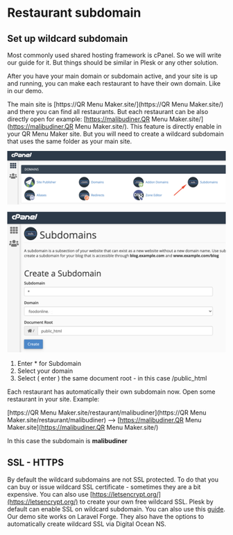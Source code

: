 # Restaurant subdomain

## Set up wildcard subdomain 

Most commonly used shared hosting framework is cPanel. So we will write our guide for it. But things should be similar in Plesk or any other solution. 

After you have your main domain or subdomain active, and your site is up and running, you can make each restaurant to have their own domain. Like in our demo. 

The main site is [https://QR Menu Maker.site/](https://QR Menu Maker.site/) and there you can find all restaurants. But each restaurant can be also directly open for example: [https://malibudiner.QR Menu Maker.site/](https://malibudiner.QR Menu Maker.site/). This feature is directly enable in your QR Menu Maker site. But you will need to create a wildcard subdomain that uses the same folder as your main site. 

![Click on Subdomain](../.gitbook/assets/subdomain.png)

![Enter \* for Subdomain](../.gitbook/assets/the_subdomain.png)

1. Enter \* for Subdomain
2. Select your domain
3. Select \( enter \) the same document root - in this case /public\_html

Each restaurant has automatically their own subdomain now. Open some restaurant in your site. Example:

[https://QR Menu Maker.site/restaurant/malibudiner](https://QR Menu Maker.site/restaurant/malibudiner) --&gt;  [https://malibudiner.QR Menu Maker.site](https://malibudiner.QR Menu Maker.site/)

In this case the subdomain is **malibudiner**

## **SSL - HTTPS** 

By default the wildcard subdomains are not SSL protected. To do that you can buy or issue wildcard SSL certificate - sometimes they are a bit expensive. You can also use [https://letsencrypt.org/](https://letsencrypt.org/) to create your own free wildcard SSL.  Plesk by default can enable SSL on wildcard subdomain. You can also use this [guide](https://medium.com/@saurabh6790/generate-wildcard-ssl-certificate-using-lets-encrypt-certbot-273e432794d7). Our demo site works on Laravel Forge. They also have the options to automatically create wildcard SSL via Digital Ocean NS. 



